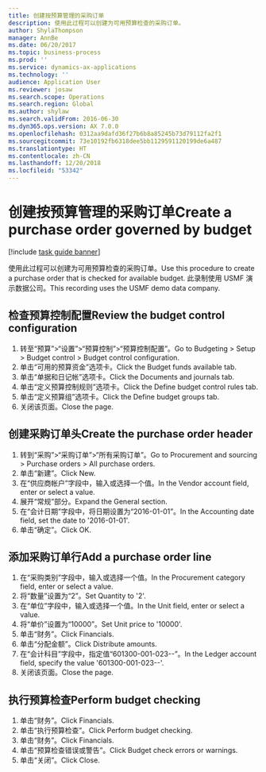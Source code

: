 ```yaml
---
title: 创建按预算管理的采购订单
description: 使用此过程可以创建为可用预算检查的采购订单。
author: ShylaThompson
manager: AnnBe
ms.date: 06/20/2017
ms.topic: business-process
ms.prod: ''
ms.service: dynamics-ax-applications
ms.technology: ''
audience: Application User
ms.reviewer: josaw
ms.search.scope: Operations
ms.search.region: Global
ms.author: shylaw
ms.search.validFrom: 2016-06-30
ms.dyn365.ops.version: AX 7.0.0
ms.openlocfilehash: 0312aa9dafd36f27b6b8a85245b73d79112fa2f1
ms.sourcegitcommit: 73e10192fb6318dee5bb1129591120199de6a487
ms.translationtype: HT
ms.contentlocale: zh-CN
ms.lasthandoff: 12/20/2018
ms.locfileid: "53342"
---
```

# <a name="create-a-purchase-order-governed-by-budget"></a><span data-ttu-id="f9fd1-103">创建按预算管理的采购订单</span><span class="sxs-lookup"><span data-stu-id="f9fd1-103">Create a purchase order governed by budget</span></span>

[!include [task guide banner](../../includes/task-guide-banner.md)]

<span data-ttu-id="f9fd1-104">使用此过程可以创建为可用预算检查的采购订单。</span><span class="sxs-lookup"><span data-stu-id="f9fd1-104">Use this procedure to create a purchase order that is checked for available budget.</span></span> <span data-ttu-id="f9fd1-105">此录制使用 USMF 演示数据公司。</span><span class="sxs-lookup"><span data-stu-id="f9fd1-105">This recording uses the USMF demo data company.</span></span>


## <a name="review-the-budget-control-configuration"></a><span data-ttu-id="f9fd1-106">检查预算控制配置</span><span class="sxs-lookup"><span data-stu-id="f9fd1-106">Review the budget control configuration</span></span>
1. <span data-ttu-id="f9fd1-107">转至“预算”>“设置”>“预算控制”>“预算控制配置”。</span><span class="sxs-lookup"><span data-stu-id="f9fd1-107">Go to Budgeting > Setup > Budget control > Budget control configuration.</span></span>
2. <span data-ttu-id="f9fd1-108">单击“可用的预算资金”选项卡。</span><span class="sxs-lookup"><span data-stu-id="f9fd1-108">Click the Budget funds available tab.</span></span>
3. <span data-ttu-id="f9fd1-109">单击“单据和日记帐”选项卡。</span><span class="sxs-lookup"><span data-stu-id="f9fd1-109">Click the Documents and journals tab.</span></span>
4. <span data-ttu-id="f9fd1-110">单击“定义预算控制规则”选项卡。</span><span class="sxs-lookup"><span data-stu-id="f9fd1-110">Click the Define budget control rules tab.</span></span>
5. <span data-ttu-id="f9fd1-111">单击“定义预算组”选项卡。</span><span class="sxs-lookup"><span data-stu-id="f9fd1-111">Click the Define budget groups tab.</span></span>
6. <span data-ttu-id="f9fd1-112">关闭该页面。</span><span class="sxs-lookup"><span data-stu-id="f9fd1-112">Close the page.</span></span>

## <a name="create-the-purchase-order-header"></a><span data-ttu-id="f9fd1-113">创建采购订单头</span><span class="sxs-lookup"><span data-stu-id="f9fd1-113">Create the purchase order header</span></span>
1. <span data-ttu-id="f9fd1-114">转到“采购”>“采购订单”>“所有采购订单”。</span><span class="sxs-lookup"><span data-stu-id="f9fd1-114">Go to Procurement and sourcing > Purchase orders > All purchase orders.</span></span>
2. <span data-ttu-id="f9fd1-115">单击“新建”。</span><span class="sxs-lookup"><span data-stu-id="f9fd1-115">Click New.</span></span>
3. <span data-ttu-id="f9fd1-116">在“供应商帐户”字段中，输入或选择一个值。</span><span class="sxs-lookup"><span data-stu-id="f9fd1-116">In the Vendor account field, enter or select a value.</span></span>
4. <span data-ttu-id="f9fd1-117">展开“常规”部分。</span><span class="sxs-lookup"><span data-stu-id="f9fd1-117">Expand the General section.</span></span>
5. <span data-ttu-id="f9fd1-118">在“会计日期”字段中，将日期设置为“2016-01-01”。</span><span class="sxs-lookup"><span data-stu-id="f9fd1-118">In the Accounting date field, set the date to '2016-01-01'.</span></span>
6. <span data-ttu-id="f9fd1-119">单击“确定”。</span><span class="sxs-lookup"><span data-stu-id="f9fd1-119">Click OK.</span></span>

## <a name="add-a-purchase-order-line"></a><span data-ttu-id="f9fd1-120">添加采购订单行</span><span class="sxs-lookup"><span data-stu-id="f9fd1-120">Add a purchase order line</span></span>
1. <span data-ttu-id="f9fd1-121">在“采购类别”字段中，输入或选择一个值。</span><span class="sxs-lookup"><span data-stu-id="f9fd1-121">In the Procurement category field, enter or select a value.</span></span>
2. <span data-ttu-id="f9fd1-122">将“数量”设置为“2”。</span><span class="sxs-lookup"><span data-stu-id="f9fd1-122">Set Quantity to '2'.</span></span>
3. <span data-ttu-id="f9fd1-123">在“单位”字段中，输入或选择一个值。</span><span class="sxs-lookup"><span data-stu-id="f9fd1-123">In the Unit field, enter or select a value.</span></span>
4. <span data-ttu-id="f9fd1-124">将“单价”设置为“10000”。</span><span class="sxs-lookup"><span data-stu-id="f9fd1-124">Set Unit price to '10000'.</span></span>
5. <span data-ttu-id="f9fd1-125">单击“财务”。</span><span class="sxs-lookup"><span data-stu-id="f9fd1-125">Click Financials.</span></span>
6. <span data-ttu-id="f9fd1-126">单击“分配金额”。</span><span class="sxs-lookup"><span data-stu-id="f9fd1-126">Click Distribute amounts.</span></span>
7. <span data-ttu-id="f9fd1-127">在“会计科目”字段中，指定值“601300-001-023--”。</span><span class="sxs-lookup"><span data-stu-id="f9fd1-127">In the Ledger account field, specify the value '601300-001-023--'.</span></span>
8. <span data-ttu-id="f9fd1-128">关闭该页面。</span><span class="sxs-lookup"><span data-stu-id="f9fd1-128">Close the page.</span></span>

## <a name="perform-budget-checking"></a><span data-ttu-id="f9fd1-129">执行预算检查</span><span class="sxs-lookup"><span data-stu-id="f9fd1-129">Perform budget checking</span></span>
1. <span data-ttu-id="f9fd1-130">单击“财务”。</span><span class="sxs-lookup"><span data-stu-id="f9fd1-130">Click Financials.</span></span>
2. <span data-ttu-id="f9fd1-131">单击“执行预算检查”。</span><span class="sxs-lookup"><span data-stu-id="f9fd1-131">Click Perform budget checking.</span></span>
3. <span data-ttu-id="f9fd1-132">单击“财务”。</span><span class="sxs-lookup"><span data-stu-id="f9fd1-132">Click Financials.</span></span>
4. <span data-ttu-id="f9fd1-133">单击“预算检查错误或警告”。</span><span class="sxs-lookup"><span data-stu-id="f9fd1-133">Click Budget check errors or warnings.</span></span>
5. <span data-ttu-id="f9fd1-134">单击“关闭”。</span><span class="sxs-lookup"><span data-stu-id="f9fd1-134">Click Close.</span></span>

